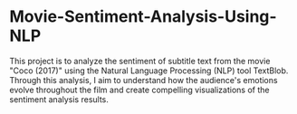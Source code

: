 # Movie-Sentiment-Analysis-Using-NLP
This project is to analyze the sentiment of subtitle text from the movie "Coco (2017)" using the Natural Language Processing (NLP) tool TextBlob. Through this analysis, I aim to understand how the audience's emotions evolve throughout the film and create compelling visualizations of the sentiment analysis results.
